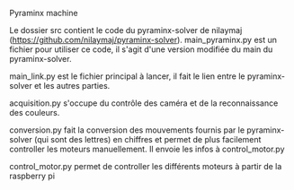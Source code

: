 Pyraminx machine 


Le dossier src contient le code du pyraminx-solver de nilaymaj (https://github.com/nilaymaj/pyraminx-solver).
main_pyraminx.py est un fichier pour utiliser ce code, il s'agit d'une version modifiée du main du pyraminx-solver. 

main_link.py est le fichier principal à lancer, il fait le lien entre le pyraminx-solver et les autres parties.

acquisition.py s'occupe du contrôle des caméra et de la reconnaissance des couleurs.

conversion.py fait la conversion des mouvements fournis par le pyraminx-solver (qui sont des lettres)
en chiffres et permet de plus facilement controller  les moteurs manuellement. Il envoie les infos à control_motor.py

control_motor.py permet de controller les différents moteurs à partir de la raspberry pi